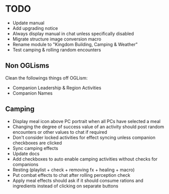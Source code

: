 # TODO

* Update manual
* Add upgrading notice
* Always display manual in chat unless specifically disabled
* Migrate structure image conversion macro
* Rename module to "Kingdom Building, Camping & Weather"
* Test camping & rolling random encounters

## Non OGLisms

Clean the followings things off OGLism:

* Companion Leadership & Region Activities
* Companion Names

## Camping

* Display meal icon above PC portrait when all PCs have selected a meal
* Changing the degree of success value of an activity should post random encounters or other values to chat if required
* Don't consider locked activities for effect syncing unless companion checkboxes are clicked
* Sync camping effects
* Update docs
* Add checkboxes to auto enable camping activities without checks for companions
* Resting (playlist + check + removing fx + healing + macro)
* Put combat effects to chat after rolling perception check
* Apply meal effects should ask if it should consume rations and ingredients instead of clicking on separate buttons